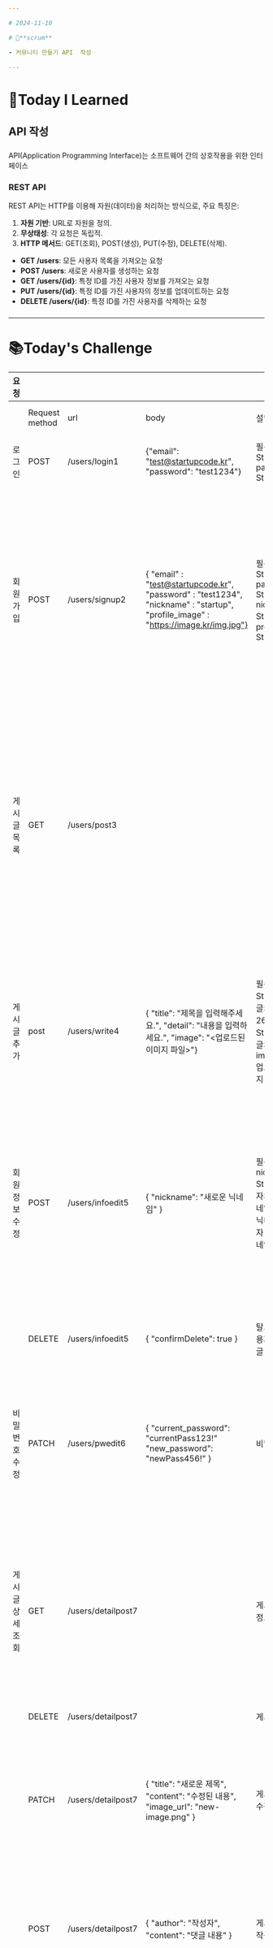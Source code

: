 ```yaml
---

# 2024-11-10

# 💬**scrum**

- 커뮤니티 만들기 API  작성

---
```


# 📝**Today I Learned**

## API 작성

### 

API(Application Programming Interface)는 소프트웨어 간의 상호작용을 위한 인터페이스

### REST API

REST API는 HTTP를 이용해 자원(데이터)을 처리하는 방식으로, 주요 특징은:

1. **자원 기반**: URL로 자원을 정의.
2. **무상태성**: 각 요청은 독립적.
3. **HTTP 메서드**: GET(조회), POST(생성), PUT(수정), DELETE(삭제).

- **GET /users**: 모든 사용자 목록을 가져오는 요청
- **POST /users**: 새로운 사용자를 생성하는 요청
- **GET /users/{id}**: 특정 ID를 가진 사용자 정보를 가져오는 요청
- **PUT /users/{id}**: 특정 ID를 가진 사용자의 정보를 업데이트하는 요청
- **DELETE /users/{id}**: 특정 ID를 가진 사용자를 삭제하는 요청

### 

---

# 📚**Today's Challenge**

| 요청 |  |  |  |  | 응답 |  |
| --- | --- | --- | --- | --- | --- | --- |
|  | Request method | url | body | 설명 | Response ststus code | message |
| 로그인 | POST | /users/login1 | {"email": "test@startupcode.kr", "password": "test1234"} | 필수    email: String    password: String | 200 | {"message": "login_success", "data": {"user_id": 1, "nickname": "startup"}} |
|  |  |  |  |  | 400 | {    "message" : "invalid_request",    "data" : null} |
|  |  |  |  |  | 500 | {"message": "internal_server_error", "data": null} |
| 회원가입 | POST | /users/signup2 | {    "email" : "test@startupcode.kr",    "password" : "test1234",    "nickname" : "startup",    "profile_image" : "https://image.kr/img.jpg"} | 필수    email: String    password: String    nickname: String선택    profile_image: String | 201 | {    "message" : "register_success",    "data" : {        "user_id" : 1    }} |
|  |  |  |  |  | 400 | {    "message" : "invalid_request",    "data" : null} |
|  |  |  |  |  | 500 | {    "message" : "internal_server_error",    "data" : null} |
| 게시글 목록 | GET | /users/post3 |  |  | 200 | {    "message": "post_list_retrieved",    "data": [        {            "post_id": 1,            "title": "제목 1",            "likes": 0,            "comments": 0,            "views": 0,            "date": "2021-01-01 00:00:00",            "author": {                "nickname": "작성자1",                "profile_image": "default-profile.png"            }        },        {            "post_id": 2,            "title": "제목 2",            "likes": 5,            "comments": 10,            "views": 1500,            "date": "2021-02-01 12:00:00",            "author": {                "nickname": "작성자2",                "profile_image": "profile2.png"            }        }        // 추가 게시글 데이터 ...    ]} |
|  |  |  |  |  |  |  |
|  |  |  |  |  | 500 | {    "message": "internal_server_error",    "data": null} |
| 게시글 추가 | post | /users/write4 | {  "title": "제목을 입력해주세요.",  "detail": "내용을 입력하세요.",  "image": "<업로드된 이미지 파일>"} | 필수title: String - 게시글의 제목, 최대 26자detail: String - 게시글의 내용선택image: File - 업로드할 이미지 파일 | 201 | {     "message": "post_created",     "data": { "post_id": 1 }     } |
|  |  |  |  |  | 400 | { "message": "invalid_request", "data": null } |
|  |  |  |  |  | 500 | {     "message": "internal_server_error",     "data": null     } |
| 회원정보수정 | POST | /users/infoedit5 | {     "nickname": "새로운 닉네임"     } | 필수nickname:     String - 사용자의 새로운 닉네임제약조건1.닉네임은 1~10자    2. 중복된 닉네임인지 확인 | 200 | {     "message": "nickname_updated",     "data": { "nickname": "새로운 닉네임" }     } |
|  |  |  |  |  | 400 | {     "message": "invalid_request",     "data": null     } |
|  |  |  |  |  | 500 | {     "message": "internal_server_error",     "data": null     } |
|  | DELETE | /users/infoedit5 | {     "confirmDelete": true     } | 탈퇴 되면서 사용자 게시글 ,    댓글 삭제 | 200 | { "message": "account_deleted" } |
|  |  |  |  |  | 400 | { "message": "invalid_request", "data": null } |
|  |  |  |  |  | 500 |  |
| 비밀번호 수정 | PATCH | /users/pwedit6 | { "current_password": "currentPass123!" "new_password": "newPass456!" } | 비밀 번호 수정 | 200 | { "message": "password_updated", "data": null } |
|  |  |  |  |  | 400 | {    "message": "unauthorized",    "data": null} |
|  |  |  |  |  | 500 | {    "message": "internal_server_error",    "data": null} |
| 게시글 상세조회 | GET | /users/detailpost7 |  | 게시글의 상세 정보 조회 | 200 | { "message": "post_detail","data": { "post_id": 1, "title": "제목 1", "author": "작성자", "date": "2021-01-01", "content": "게시글 내용", "likes": 123, "views": 1234, "comments": 56, "image_url": "post-image.png" } } |
|  |  |  |  |  | 400 |  |
|  |  |  |  |  | 500 |  |
|  | DELETE | /users/detailpost7 |  | 게시글 삭제 | 200 | { "message": "post_deleted", "data": null } |
|  |  |  |  |  | 400 |  |
|  |  |  |  |  | 500 |  |
|  | PATCH | /users/detailpost7 | { "title": "새로운 제목", "content": "수정된 내용", "image_url": "new-image.png" } | 게시글의 내용 수정 | 200 | {     "message": "post_updated",     "data": {     "post_id": 1, "title": "새로운 제목",     "content": "수정된 내용",     "image_url": "new-image.png" }     } |
|  |  |  |  |  | 400 |  |
|  |  |  |  |  | 500 |  |
|  | POST | /users/detailpost7 | {     "author": "작성자",     "content": "댓글 내용"     } | 게시글에 댓글 작성 | 201 | { "message": "post_detail","data": {     "post_id": 1, "title": "제목 1", "author": "작성자", "date": "2021-01-01", "content": "게시글 내용", "likes": 123, "views": 1234, "comments": 56, "image_url": "post-image.png" } } |
|  |  |  |  |  | 400 |  |
|  |  |  |  |  | 500 |  |
|  | PATCH | /users/detailpost7 | {     "content": "수정된 댓글 내용"     } | 게시글에 댓글 수정 | 200 | {     "message": "comment_updated",     "data": { "comment_id": 1, "content": "수정된 댓글 내용" }     } |
|  |  |  |  |  | 400 |  |
|  |  |  |  |  | 500 |  |
|  | DELETE | /users/detailpost7 |  | 댓글삭제 | 200 | {     "message": "comment_deleted",     "data": null     } |
|  |  |  |  |  | 400 |  |
|  |  |  |  |  | 500 |  |
|  | PATCH | /users/detailpost7 |  | 게시글 조회수 증가 | 200 | {     "message": "view_count_updated",     "data": { "post_id": 1, "views": 1235 }     } |
|  |  |  |  |  | 400 |  |
|  |  |  |  |  | 500 |  |
|  | PATCH | /users/detailpost7 | { "like": true } | 게시글 좋아요 추가 | 200 | {     "message": "like_added",     "data": { "post_id": 1, "likes": 124 }     } |
|  |  |  |  |  | 400 |  |
|  |  |  |  |  | 500 |  |
|  | PATCH | /users/detailpost7 | { "like": false } | 게시글 좋아요 추가 취소 | 200 | {     "message": "like_removed",     "data": { "post_id": 1, "likes": 123 }     } |
|  |  |  |  |  | 400 |  |
|  |  |  |  |  | 500 |  |
|  |  |  |  |  |  |  |
| 게시글 수정 | PATCH | /users/editpost8 | {     "title": "새로운 제목",     "content": "새로운 내용",     "image": "이미지 파일(base64 형식 또는 URL)" } | 게시글 수정 | 200 | {     "message": "post_updated",     "data": {     "post_id": 1, "title": "새로운 제목",     "content": "새로운 내용",     "image_url": "updated-image-url.png" }     } |
|  |  |  |  |  | 400 |  |
|  |  |  |  |  | 500 |  |

---

# 💫review

- API작성을 해봤는데 맞게 한건지 너무 의문이다.
고민을 계속하고 공부를 해봤는데 바로 피드백을 받는 편이 더 효율적인것 같으니 
질문을 계속하는 습관을 들여야겠다.
